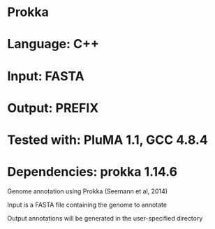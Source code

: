 # Prokka
# Language: C++
# Input: FASTA
# Output: PREFIX
# Tested with: PluMA 1.1, GCC 4.8.4
# Dependencies: prokka 1.14.6

Genome annotation using Prokka (Seemann et al, 2014)

Input is a FASTA file containing the genome to annotate

Output annotations will be generated in the user-specified directory
